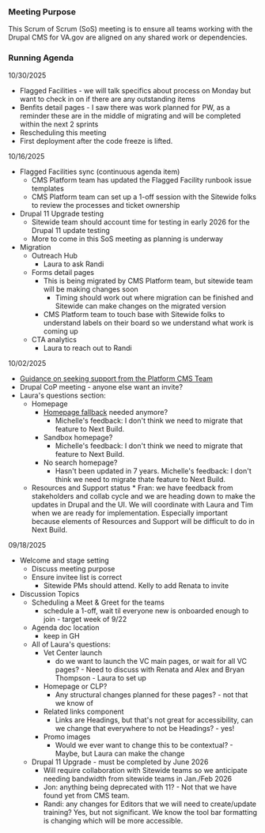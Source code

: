 ### Meeting Purpose
This Scrum of Scrum (SoS) meeting is to ensure all teams working with the Drupal CMS for VA.gov are aligned on any shared work or dependencies.

### Running Agenda

10/30/2025
* Flagged Facilities - we will talk specifics about process on Monday but want to check in on if there are any outstanding items
* Benfits detail pages - I saw there was work planned for PW, as a reminder these are in the middle of migrating and will be completed within the next 2 sprints
* Rescheduling this meeting
* First deployment after the code freeze is lifted.

10/16/2025
* Flagged Facilities sync (continuous agenda item)
   * CMS Platform team has updated the Flagged Facility runbook issue templates
   * CMS Platform team can set up a 1-off session with the Sitewide folks to review the processes and ticket ownership
* Drupal 11 Upgrade testing
   * Sitewide team should account time for testing in early 2026 for the Drupal 11 update testing
   * More to come in this SoS meeting as planning is underway
* Migration
  * Outreach Hub
    * Laura to ask Randi
  * Forms detail pages
    * This is being migrated by CMS Platform team, but sitewide team will be making changes soon
       * Timing should work out where migration can be finished and Sitewide can make changes on the migrated version
    * CMS Platform team to touch base with Sitewide folks to understand labels on their board so we understand what work is coming up
  * CTA analytics
    * Laura to reach out to Randi

10/02/2025
* [Guidance on seeking support from the Platform CMS Team](https://dsva.slack.com/docs/T03FECE8V/F09GWJK37PB)
* Drupal CoP meeting - anyone else want an invite?
* Laura's questions section:
  * Homepage
    * [Homepage fallback](https://github.com/department-of-veterans-affairs/va.gov-cms/issues/12292) needed anymore?
         * Michelle's feedback: I don't think we need to migrate that feature to Next Build.
    * Sandbox homepage?
         * Michelle's feedback: I don't think we need to migrate that feature to Next Build. 
    * No search homepage?
         * Hasn't been updated in 7 years. Michelle's feedback: I don't think we need to migrate thate feature to Next Build.  
  * Resources and Support status
         * Fran: we have feedback from stakeholders and collab cycle and we are heading down to make the updates in Drupal and the UI. We will coordinate with Laura and Tim when we are ready for implementation. Especially important because elements of Resources and Support will be difficult to do in Next Build.  

09/18/2025
* Welcome and stage setting
  * Discuss meeting purpose
  * Ensure invitee list is correct
    * Sitewide PMs should attend.  Kelly to add Renata to invite
* Discussion Topics 
  * Scheduling a Meet & Greet for the teams
    * schedule a 1-off, wait til everyone new is onboarded enough to join - target week of 9/22
  * Agenda doc location
    * keep in GH
  * All of Laura's questions:
    * Vet Center launch
      * do we want to launch the VC main pages, or wait for all VC pages? - Need to discuss with Renata and Alex and Bryan Thompson - Laura to set up
    * Homepage or CLP?
      * Any structural changes planned for these pages? - not that we know of
    * Related links component
      * Links are Headings, but that's not great for accessibility, can we change that everywhere to not be Headings? - yes!
    * Promo images
      * Would we ever want to change this to be contextual? - Maybe, but Laura can make the change
  * Drupal 11 Upgrade - must be completed by June 2026
    * Will require collaboration with Sitewide teams so we anticipate needing bandwidth from sitewide teams in Jan./Feb 2026
    * Jon: anything being deprecated with 11? - Not that we have found yet from CMS team.
    * Randi: any changes for Editors that we will need to create/update training?  Yes, but not significant.  We know the tool bar formatting is changing which will be more accessible.  
    
